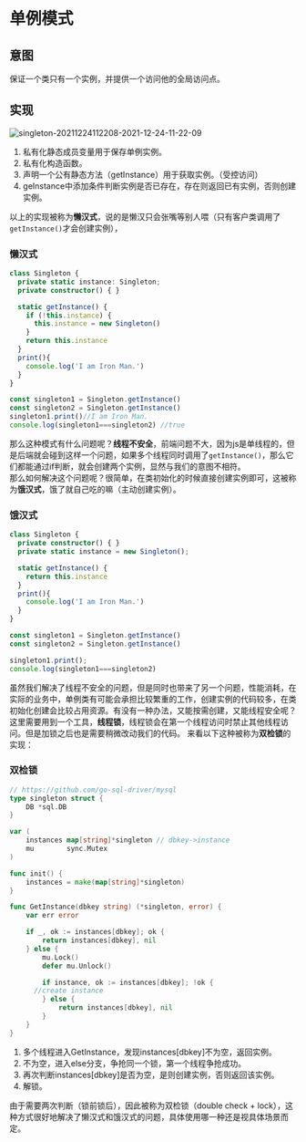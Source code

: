 # 单例模式

## 意图
保证一个类只有一个实例，并提供一个访问他的全局访问点。
## 实现
![singleton-20211224112208-2021-12-24-11-22-09](https://egoist-markdown-image-bucket.oss-cn-beijing.aliyuncs.com/singleton-20211224112208-2021-12-24-11-22-09.png)

1. 私有化静态成员变量用于保存单例实例。
2. 私有化构造函数。
3. 声明一个公有静态方法（getInstance）用于获取实例。（受控访问）
4. geInstance中添加条件判断实例是否已存在，存在则返回已有实例，否则创建实例。

以上的实现被称为**懒汉式**，说的是懒汉只会张嘴等别人喂（只有客户类调用了`getInstance()`才会创建实例），
### 懒汉式

```ts
class Singleton {
  private static instance: Singleton;
  private constructor() { }

  static getInstance() {
    if (!this.instance) {
      this.instance = new Singleton()
    }
    return this.instance
  }
  print(){
    console.log('I am Iron Man.')
  }
}

const singleton1 = Singleton.getInstance()
const singleton2 = Singleton.getInstance()
singleton1.print()//I am Iron Man.
console.log(singleton1===singleton2) //true
```

那么这种模式有什么问题呢？**线程不安全**，前端问题不大，因为js是单线程的，但是后端就会碰到这样一个问题，如果多个线程同时调用了`getInstance()`，那么它们都能通过if判断，就会创建两个实例，显然与我们的意图不相符。<br/>
那么如何解决这个问题呢？很简单，在类初始化的时候直接创建实例即可，这被称为**饿汉式**，饿了就自己吃的嘛（主动创建实例）。

### 饿汉式

```ts
class Singleton {
  private constructor() { }
  private static instance = new Singleton();

  static getInstance() {
    return this.instance
  }
  print(){
    console.log('I am Iron Man.')
  }
}

const singleton1 = Singleton.getInstance()
const singleton2 = Singleton.getInstance()

singleton1.print();
console.log(singleton1===singleton2) 
```

虽然我们解决了线程不安全的问题，但是同时也带来了另一个问题，性能消耗，在实际的业务中，单例类有可能会承担比较繁重的工作，创建实例的代码较多，在类初始化创建会比较占用资源。有没有一种办法，又能按需创建，又能线程安全呢？这里需要用到一个工具，**线程锁**，线程锁会在第一个线程访问时禁止其他线程访问。但是加锁之后也是需要稍微改动我们的代码。
来看以下这种被称为**双检锁**的实现：
### 双检锁

```go
// https://github.com/go-sql-driver/mysql
type singleton struct {
	DB *sql.DB
}

var (
	instances map[string]*singleton // dbkey->instance
	mu        sync.Mutex  
)

func init() {
	instances = make(map[string]*singleton)
} 

func GetInstance(dbkey string) (*singleton, error) {
	var err error

	if _, ok := instances[dbkey]; ok {
		return instances[dbkey], nil
	} else {
		mu.Lock()
		defer mu.Unlock() 

		if instance, ok := instances[dbkey]; !ok {
      //create instance      
		} else {
			return instances[dbkey], nil
		}
	}
}
```
1. 多个线程进入GetInstance，发现instances[dbkey]不为空，返回实例。
2. 不为空，进入else分支，争抢同一个锁，第一个线程争抢成功。
3. 再次判断instances[dbkey]是否为空，是则创建实例，否则返回该实例。
4. 解锁。

由于需要两次判断（锁前锁后），因此被称为双检锁（double check + lock），这种方式很好地解决了懒汉式和饿汉式的问题，具体使用哪一种还是视具体场景而定。